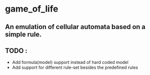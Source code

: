 # game_of_life

## An emulation of cellular automata based on a simple rule.

## TODO :

- Add formula(model) support instead of hard coded model
- Add support for different rule-set besides the predefined rules

